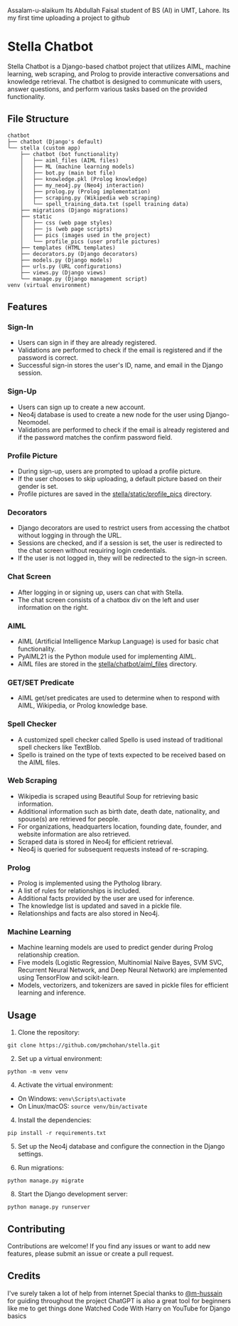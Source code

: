 Assalam-u-alaikum
Its Abdullah Faisal student of BS (AI) in UMT, Lahore.
Its my first time uploading a project to github
# Stella Chatbot

Stella Chatbot is a Django-based chatbot project that utilizes AIML, machine learning, web scraping, and Prolog to provide interactive conversations and knowledge retrieval. The chatbot is designed to communicate with users, answer questions, and perform various tasks based on the provided functionality.

## File Structure
```
chatbot
├── chatbot (Django's default)
└── stella (custom app)
    ├── chatbot (bot functionality)
    │   ├── aiml_files (AIML files)
    │   ├── ML (machine learning models)
    │   ├── bot.py (main bot file)
    │   ├── knowledge.pkl (Prolog knowledge)
    │   ├── my_neo4j.py (Neo4j interaction)
    │   ├── prolog.py (Prolog implementation)
    │   ├── scraping.py (Wikipedia web scraping)
    │   └── spell_training_data.txt (spell training data)
    ├── migrations (Django migrations)
    ├── static
    │   ├── css (web page styles)
    │   ├── js (web page scripts)
    │   ├── pics (images used in the project)
    │   └── profile_pics (user profile pictures)
    ├── templates (HTML templates)
    ├── decorators.py (Django decorators)
    ├── models.py (Django models)
    ├── urls.py (URL configurations)
    ├── views.py (Django views)
    └── manage.py (Django management script)
venv (virtual environment)
```
## Features

### Sign-In
- Users can sign in if they are already registered.
- Validations are performed to check if the email is registered and if the password is correct.
- Successful sign-in stores the user's ID, name, and email in the Django session.

### Sign-Up
- Users can sign up to create a new account.
- Neo4j database is used to create a new node for the user using Django-Neomodel.
- Validations are performed to check if the email is already registered and if the password matches the confirm password field.

### Profile Picture
- During sign-up, users are prompted to upload a profile picture.
- If the user chooses to skip uploading, a default picture based on their gender is set.
- Profile pictures are saved in the [stella/static/profile_pics](stella/static/profile_pics) directory.

### Decorators
- Django decorators are used to restrict users from accessing the chatbot without logging in through the URL.
- Sessions are checked, and if a session is set, the user is redirected to the chat screen without requiring login credentials.
- If the user is not logged in, they will be redirected to the sign-in screen.

### Chat Screen
- After logging in or signing up, users can chat with Stella.
- The chat screen consists of a chatbox div on the left and user information on the right.

### AIML
- AIML (Artificial Intelligence Markup Language) is used for basic chat functionality.
- PyAIML21 is the Python module used for implementing AIML.
- AIML files are stored in the [stella/chatbot/aiml_files](stella/chatbot/aiml_files) directory.

### GET/SET Predicate
- AIML get/set predicates are used to determine when to respond with AIML, Wikipedia, or Prolog knowledge base.

### Spell Checker
- A customized spell checker called Spello is used instead of traditional spell checkers like TextBlob.
- Spello is trained on the type of texts expected to be received based on the AIML files.

### Web Scraping
- Wikipedia is scraped using Beautiful Soup for retrieving basic information.
- Additional information such as birth date, death date, nationality, and spouse(s) are retrieved for people.
- For organizations, headquarters location, founding date, founder, and website information are also retrieved.
- Scraped data is stored in Neo4j for efficient retrieval.
- Neo4j is queried for subsequent requests instead of re-scraping.

### Prolog
- Prolog is implemented using the Pytholog library.
- A list of rules for relationships is included.
- Additional facts provided by the user are used for inference.
- The knowledge list is updated and saved in a pickle file.
- Relationships and facts are also stored in Neo4j.

### Machine Learning
- Machine learning models are used to predict gender during Prolog relationship creation.
- Five models (Logistic Regression, Multinomial Naïve Bayes, SVM SVC, Recurrent Neural Network, and Deep Neural Network) are implemented using TensorFlow and scikit-learn.
- Models, vectorizers, and tokenizers are saved in pickle files for efficient learning and inference.

## Usage

1. Clone the repository:
```
git clone https://github.com/pmchohan/stella.git
```

2. Set up a virtual environment:
```
python -m venv venv
```

4. Activate the virtual environment:
- On Windows: `venv\Scripts\activate`
- On Linux/macOS: `source venv/bin/activate`
4. Install the dependencies:
```
pip install -r requirements.txt
```

5. Set up the Neo4j database and configure the connection in the Django settings.
   
6. Run migrations:
```
python manage.py migrate
```

8. Start the Django development server:
```
python manage.py runserver
```

## Contributing
Contributions are welcome! If you find any issues or want to add new features, please submit an issue or create a pull request.

## Credits
I've surely taken a lot of help from internet
Special thanks to [@m-hussain](https://github.com/m-hussain) for guiding throughout the project
ChatGPT is also a great tool for beginners like me to get things done
Watched Code With Harry on YouTube for Django basics

